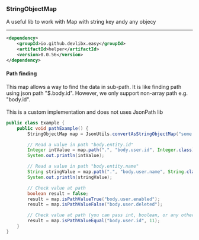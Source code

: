 ### StringObjectMap

A useful lib to work with Map with string key andy any objecy
<hr>

```xml
<dependency>
    <groupId>io.github.devlibx.easy</groupId>
    <artifactId>helper</artifactId>
    <version>0.0.56</version>
</dependency>

```

#### Path finding
This map allows a way to find the data in sub-path. It is like finding path using json path "$.body.id". However, we
only support non-array path e.g. "body.id". <br><br>
This is a custom implementation and does not uses JsonPath lib

```java
public class Example {
    public void pathExample() {
        StringObjectMap map = JsonUtils.convertAsStringObjectMap("some json string");

        // Read a value in path "body.entity.id"
        Integer intValue = map.path(".", "body.user.id", Integer.class);
        System.out.println(intValue);

        // Read a value in path "body.entity.name"
        String stringValue = map.path(".", "body.user.name", String.class);
        System.out.println(stringValue);

        // Check value at path
        boolean result = false;
        result = map.isPathValueTrue("body.user.enabled");
        result = map.isPathValueFalse("body.user.deleted");

        // Check value at path (you can pass int, boolean, or any other object)
        result = map.isPathValueEqual("body.user.id", 11);
    }
}
```